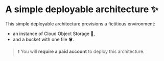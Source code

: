 # A simple deployable architecture ✨

This simple deployable architecture provisions a fictitious environment:
- an instance of Cloud Object Storage 📁,
- and a bucket with one file 🪣.

> ❗ You will **require a paid account** to deploy this architecture.
